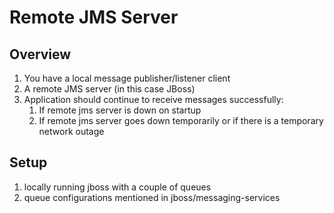 # Remote JMS Server

## Overview
1. You have a local message publisher/listener client
1. A remote JMS server (in this case JBoss)
1. Application should continue to receive messages successfully:
    1. If remote jms server is down on startup
    1. If remote jms server goes down temporarily or if there is a temporary network outage
    
## Setup
1. locally running jboss with a couple of queues
1. queue configurations mentioned in jboss/messaging-services